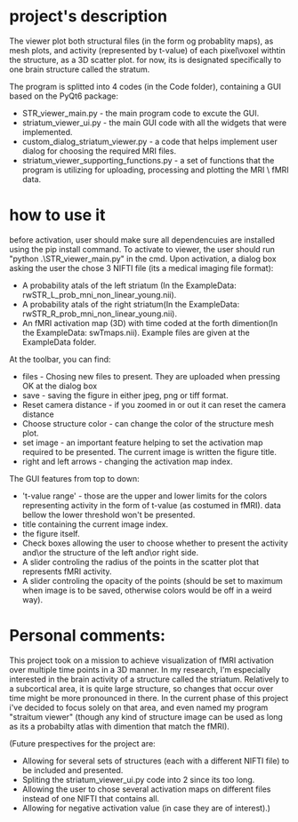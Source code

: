 # project's description

The viewer plot both structural files (in the form og probablity maps),  as mesh plots, and activity (represented by t-value) of each pixel\voxel withtin the structure, as a 3D scatter plot.
for now, its is designated specifically to one brain structure called the stratum.

The program is splitted into 4 codes (in the Code folder), containing a GUI based on the PyQt6 package:
* STR_viewer_main.py - the main program code to excute the GUI.
* striatum_viewer_ui.py - the main GUI code with all the widgets that were implemented.
* custom_dialog_striatum_viewer.py - a code that helps implement user dialog for choosing the required MRI files.
* striatum_viewer_supporting_functions.py - a set of functions that the program is utilizing for uploading, processing and plotting the MRI \ fMRI data.

# how to use it
before activation, user should make sure all dependencuies are installed using the pip install command.
To activate to viewer, the user should run "python .\STR_viewer_main.py" in the cmd.
Upon activation, a dialog box asking the user the chose 3 NIFTI file (its a medical imaging file format):
* A probability atals of the left striatum (In the ExampleData: rwSTR_L_prob_mni_non_linear_young.nii).
* A probability atals of the right striatum(In the ExampleData: rwSTR_R_prob_mni_non_linear_young.nii).
* An fMRI activation map (3D) with time coded at the forth dimention(In the ExampleData: swTmaps.nii).
Example files are given at the ExampleData folder.

At the toolbar, you can find:
* files - Chosing new files to present. They are uploaded when pressing OK at the dialog box
* save - saving the figure in either jpeg, png or tiff format.
* Reset camera distance - if you zoomed in or out it can reset the camera distance
* Choose structure color - can change the color of the structure mesh plot.
* set image - an important feature helping to set the activation map required to be presented. The current image is written the figure title.
* right and left arrows - changing the activation map index.

The GUI features from top to down:
* 't-value range' - those are the upper and lower limits for the colors representing activity in the form of t-value (as costumed in fMRI). data bellow the lower threshold won't be presented.
* title containing the current image index.
* the figure itself.
* Check boxes allowing the user to choose whether to present the activity and\or the structure of the left and\or right side.
* A slider controling the radius of the points in the scatter plot that represents fMRI activity.
* A slider controling the opacity of the points (should be set to maximum when image is to be saved, otherwise colors would be off in a weird way).

# Personal comments:
This project took on a mission to achieve visualization of fMRI activation over multiple time points in a 3D manner.
In my research, I'm especially interested in the brain activity of a structure called the striatum. Relatively to a subcortical area, it is quite large structure, so changes that occur over time might be more pronounced in there.
In the current phase of this project i've decided to focus solely on that area, and even named my program "straitum viewer" (though any kind of structure image can be used as long as its a probabilty atlas with dimention that match the fMRI).

(Future prespectives for the project are:
* Allowing for several sets of structures (each with a different NIFTI file) to be included and presented.
* Spliting the striatum_viewer_ui.py code into 2 since its too long.
* Allowing the user to chose several activation maps on different files instead of one NIFTI that contains all.
* Allowing for negative activation value (in case they are of interest).)
